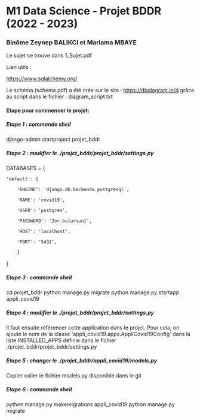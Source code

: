 # M1 Data Science - Projet BDDR (2022 - 2023)

### Binôme Zeynep BALIKCI et Mariama MBAYE


Le sujet se trouve dans 1_Sujet.pdf

Lien utile : 

https://www.sqlalchemy.org/

Le schéma (schema.pdf) a été crée sur le site : https://dbdiagram.io/d   grâce au script dans le fichier : diagram_script.txt

#### Etape pour commencer le projet:

##### Etape 1 : commande shell 

django-admin startproject projet_bddr

##### Etape 2 : modifier le ./projet_bddr/projet_bddr/settings.py 

DATABASES = {

    'default': {
    
        'ENGINE': 'django.db.backends.postgresql',
        
        'NAME': 'covid19',
        
        'USER': 'postgres',
        
        'PASSWORD': 'Zor.bulursun1',
        
        'HOST': 'localhost',
        
        'PORT': '5432',
        
        }
}

##### Etape 3 : commande shell 

cd projet_bddr
python manage.py migrate
python manage.py startapp appli_covid19

##### Etape 4 : modifier le ./projet_bddr/projet_bddr/settings.py 

Il faut ensuite référencer cette application dans le projet.
Pour cela, on ajoute le nom de la classe 'appli_covid19.apps.AppliCovid19Config' dans la liste INSTALLED_APPS définie dans le fichier ./projet_bddr/projet_bddr/settings.py

##### Etape 5 : changer le ./projet_bddr/appli_covid19/models.py

Copier coller le fichier models.py disponible dans le git

##### Etape 6 : commande shell 

python manage.py makemigrations appli_covid19
python manage.py migrate



